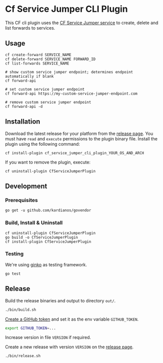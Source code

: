 # Cf Service Jumper CLI Plugin

This CF cli plugin uses the [CF Service Jumper service](https://github.com/anynines/cf_service_jumper)
to create, delete and list forwards to services.

## Usage
```shell
cf create-forward SERVICE_NAME
cf delete-forward SERVICE_NAME FORWARD_ID
cf list-forwards SERVICE_NAME
```

```shell
# show custom service jumper endpoint; determines endpoint automatically if blank
cf forward-api

# set custom service jumper endpoint
cf forward-api https://my-custom-service-jumper-endpoint.com

# remove custom service jumper endpoint
cf forward-api -d
```

## Installation

Download the latest release for your platform from the [release page](https://github.com/anynines/cf_service_jumper_cli_plugin/releases).
You must have `read` and `execute` permissions to the plugin binary file.
Install the plugin using the following command:
```
cf install-plugin cf_service_jumper_cli_plugin_YOUR_OS_AND_ARCH
```

If you want to remove the plugin, execute:
```
cf uninstall-plugin CfServiceJumperPlugin
```

## Development

### Prerequisites

```shell
go get -u github.com/kardianos/govendor
```

### Build, Install & Uninstall

```shell
cf uninstall-plugin CfServiceJumperPlugin  
go build -o CfServiceJumperPlugin
cf install-plugin CfServiceJumperPlugin  
```

### Testing

We're using [ginko](https://github.com/onsi/ginkgo) as testing framework.
 ```shell
go test
```

## Release

Build the release binaries and output to directory `out/`.

```sh
./bin/build.sh
```

[Create a GitHub token](https://help.github.com/articles/creating-an-access-token-for-command-line-use)
and set it as the env variable `GITHUB_TOKEN`.

```sh
export GITHUB_TOKEN=...
```

Increase version in file `VERSION` if required.

Create a new release with version `VERSION` on the [release page](https://github.com/anynines/cf_service_jumper_cli_plugin/releases).

```sh
./bin/release.sh
```
